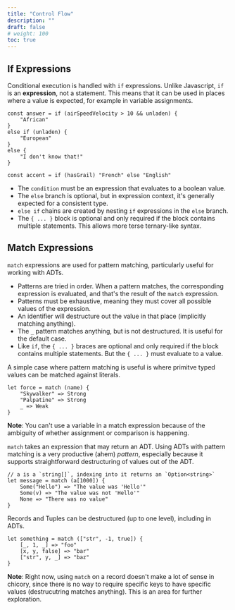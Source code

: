 ```yaml
---
title: "Control Flow"
description: ""
draft: false
# weight: 100
toc: true
---
```


## If Expressions

Conditional execution is handled with `if` expressions. Unlike Javascript, `if` is an **expression**, not a statement. This means that it can be used in places where a value is expected, for example in variable assignments.

```chicory
const answer = if (airSpeedVelocity > 10 && unladen) {
    "African"
}
else if (unladen) {
    "European"
}
else {
    "I don't know that!"
}

const accent = if (hasGrail) "French" else "English"
```

*   The `condition` must be an expression that evaluates to a boolean value.
*   The `else` branch is optional, but in expression context, it's generally expected for a consistent type.
*   `else if` chains are created by nesting `if` expressions in the `else` branch.
*   The `{ ... }` block is optional and only required if the block contains multiple statements. This allows more terse ternary-like syntax.

## Match Expressions

`match` expressions are used for pattern matching, particularly useful for working with ADTs.

*   Patterns are tried in order. When a pattern matches, the corresponding expression is evaluated, and that's the result of the `match` expression.
* Patterns must be exhaustive, meaning they must cover all possible values of the expression.
* An identifier will destructure out the value in that place (implicitly matching anything).
* The `_` pattern matches anything, but is not destructured. It is useful for the default case.
* Like `if`, the `{ ... }` braces are optional and only required if the block contains multiple statements. But the `{ ... }` must evaluate to a value.

A simple case where pattern matching is useful is where primitve typed values can be matched against literals.

```chicory
let force = match (name) {
    "Skywalker" => Strong
    "Palpatine" => Strong
    _ => Weak
}
```

**Note**: You can't use a variable in a match expression because of the ambiguity of whether assignment or comparison is happening.

`match` takes an expression that may return an ADT. Using ADTs with pattern matching is a very productive (ahem) _pattern_, especially because it supports straightforward destructuring of values out of the ADT.

```chicory
// a is a `string[]`, indexing into it returns an `Option<string>`
let message = match (a[1000]) {
    Some("Hello") => "The value was 'Hello'"
    Some(v) => "The value was not 'Hello'"
    None => "There was no value"
}
```

Records and Tuples can be destructured (up to one level), including in ADTs.

```chicory
let something = match (["str", -1, true]) {
    [_, 1, _] => "foo"
    [x, y, false] => "bar"
    ["str", y, _] => "baz"
}
```

**Note**: Right now, using `match` on a record doesn't make a lot of sense in chicory, since there is no way to require specific keys to have specific values (destrucutring matches anything). This is an area for further exploration. 
